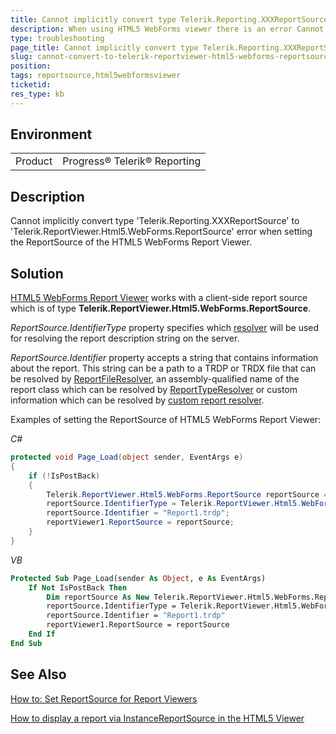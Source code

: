 ```yaml
---
title: Cannot implicitly convert type Telerik.Reporting.XXXReportSource to Telerik.ReportViewer.Html5.WebForms.ReportSource
description: When using HTML5 WebForms viewer there is an error Cannot implicitly convert type Telerik.Reporting.XXXReportSource to Telerik.ReportViewer.Html5.WebForms.ReportSource
type: troubleshooting
page_title: Cannot implicitly convert type Telerik.Reporting.XXXReportSource to Telerik.ReportViewer.Html5.WebForms.ReportSource when using HTML5 WebForms report viewer
slug: cannot-convert-to-telerik-reportviewer-html5-webforms-reportsource
position: 
tags: reportsource,html5webformsviewer
ticketid:
res_type: kb
---
```


## Environment
<table>
	<tr>
		<td>Product</td>
		<td>Progress® Telerik® Reporting</td>
	</tr>
</table>


## Description
Cannot implicitly convert type 'Telerik.Reporting.XXXReportSource' to 'Telerik.ReportViewer.Html5.WebForms.ReportSource' error when setting the ReportSource of the HTML5 WebForms Report Viewer.

## Solution
[HTML5 WebForms Report Viewer](../webforms-report-viewer-controls-overview) works with a client-side report source which is of type **Telerik.ReportViewer.Html5.WebForms.ReportSource**. 

*ReportSource.IdentifierType* property specifies which [resolver](../telerik-reporting-rest-service-report-resolver#overview) will be used for resolving the report description string on the server.

*ReportSource.Identifier* property accepts a string that contains information about the report. This string can be a path to a TRDP or TRDX file that can be resolved by [ReportFileResolver](../t-telerik-reporting-services-webapi-reportfileresolver), an assembly-qualified name of the report class which can be resolved by [ReportTypeResolver](../t-telerik-reporting-services-webapi-reporttyperesolver) or custom information which can be resolved by [custom report resolver](../telerik-reporting-rest-service-report-resolver#custom-report-resolver-implementations).

Examples of setting the ReportSource of HTML5 WebForms Report Viewer:

*C#*
```c#
protected void Page_Load(object sender, EventArgs e)
{
    if (!IsPostBack)
    {
        Telerik.ReportViewer.Html5.WebForms.ReportSource reportSource = new Telerik.ReportViewer.Html5.WebForms.ReportSource();
        reportSource.IdentifierType = Telerik.ReportViewer.Html5.WebForms.IdentifierType.UriReportSource;
        reportSource.Identifier = "Report1.trdp";            
        reportViewer1.ReportSource = reportSource;
    }
}
```

*VB*
```vb
Protected Sub Page_Load(sender As Object, e As EventArgs)
    If Not IsPostBack Then
        Dim reportSource As New Telerik.ReportViewer.Html5.WebForms.ReportSource()
        reportSource.IdentifierType = Telerik.ReportViewer.Html5.WebForms.IdentifierType.UriReportSource
        reportSource.Identifier = "Report1.trdp"
        reportViewer1.ReportSource = reportSource
    End If
End Sub
```

## See Also
[How to: Set ReportSource for Report Viewers](../report-sources-viewers)

[How to display a report via InstanceReportSource in the HTML5 Viewer](https://www.telerik.com/support/kb/reporting/details/how-to-display-a-report-via-instancereportsource-in-the-html5-viewer)
